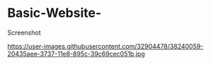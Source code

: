 # Basic-Website-

Screenshot

https://user-images.githubusercontent.com/32904478/38240059-20435aee-3737-11e8-895c-39c69cec051b.jpg



